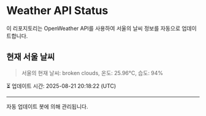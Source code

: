 
# Weather API Status

이 리포지토리는 OpenWeather API를 사용하여 서울의 날씨 정보를 자동으로 업데이트합니다.

## 현재 서울 날씨
> 서울의 현재 날씨: broken clouds, 온도: 25.96°C, 습도: 94%

⏳ 업데이트 시간: 2025-08-21 20:18:22 (UTC)

---
자동 업데이트 봇에 의해 관리됩니다.
